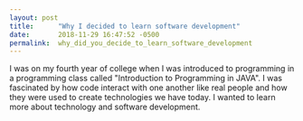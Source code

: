```yaml
---
layout: post
title:      "Why I decided to learn software development"
date:       2018-11-29 16:47:52 -0500
permalink:  why_did_you_decide_to_learn_software_development
---
```



I was on my fourth year of college when I was introduced to programming in a programming class called "Introduction to Programming in JAVA". I was fascinated by how code interact with one another like real people and how they were used to create technologies we have today. I wanted to learn more about technology and software development. 
